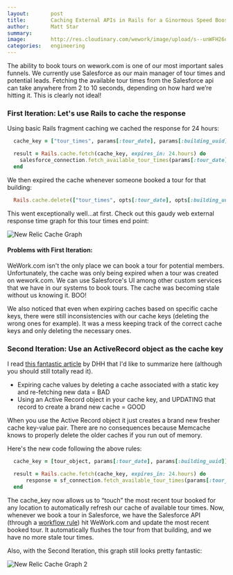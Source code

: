 ```yaml
---
layout:       post
title:        Caching External APIs in Rails for a Ginormous Speed Boost
author:       Matt Star
summary:
image:        http://res.cloudinary.com/wework/image/upload/s--unWFH26o--/c_fill,fl_progressive,g_north,h_1000,q_jpegmini,w_1600/v1430251626/engineering/caching-external-apis.jpg
categories:   engineering
---
```


The ability to book tours on wework.com is one of our most important sales funnels. We currently use Salesforce as our main manager of tour times and potential leads. Fetching the available tour times from the Salesforce api can take anywhere from 2 to 10 seconds, depending on how hard we’re hitting it. This is clearly not ideal!


### First Iteration: Let's use Rails to cache the response

Using basic Rails fragment caching we cached the response for 24 hours:

```ruby
  cache_key = ["tour_times", params[:tour_date], params[:building_uuid]]

  result = Rails.cache.fetch(cache_key, expires_in: 24.hours) do
    salesforce_connection.fetch_available_tour_times(params[:tour_date], params[:building_uuid])
  end
```

We then expired the cache whenever someone booked a tour for that building:

```ruby
  Rails.cache.delete(["tour_times", opts[:tour_date], opts[:building_uuid]])
```

This went exceptionally well...at first. Check out this gaudy web external response time graph for this tour times end point:

![New Relic Cache Graph](http://res.cloudinary.com/wework/image/upload/c_scale,fl_progressive,w_1000/v1430252408/engineering/caching-external-apis-graph.jpg)

#### Problems with First Iteration:

WeWork.com isn't the only place we can book a tour for potential members. Unfortunately, the cache was only being expired when a tour was created on wework.com. We can use Salesforce's UI among other custom services that we have in our systems to book tours. The cache was becoming stale without us knowing it. BOO!

We also noticed that even when expiring caches based on specific cache keys, there were still inconsistencies with our cache keys (deleting the wrong ones for example). It was a mess keeping track of the correct cache keys and only deleting the necessary ones.

### Second Iteration: Use an ActiveRecord object as the cache key

I read [this fantastic article](https://signalvnoise.com/posts/3113-how-key-based-cache-expiration-works) by DHH that I'd like to summarize here (although you should still totally read it).

 * Expiring cache values by deleting a cache associated with a static key and re-fetching new data = BAD
 * Using an Active Record object in your cache key, and UPDATING that record to create a brand new cache = GOOD

When you use the Active Record object it just creates a brand new fresher cache key-value pair. There are no consequences because Memcache knows to properly delete the older caches if you run out of memory.

Here's the new code following the above rules:

```ruby
  cache_key = [tour_object, params[:tour_date], params[:building_uuid]]

  result = Rails.cache.fetch(cache_key, expires_in: 24.hours) do
      response = sf_connection.fetch_available_tour_times(params[:tour_date], params[:uuid])
  end
```

The cache_key now allows us to “touch” the most recent tour booked for any location to automatically refresh our cache of available tour times. Now, whenever we book a tour in Salesforce, we have the Salesforce API (through a [workflow rule](https://help.salesforce.com/HTViewHelpDoc?id=creating_workflow_rules.htm)) hit WeWork.com and update the most recent booked tour. It automatically flushes the tour from that building, and we have no more stale tour times.

Also, with the Second Iteration, this graph still looks pretty fantastic:

![New Relic Cache Graph 2](http://res.cloudinary.com/wework/image/upload/s--zhKANG-E--/c_scale,fl_progressive,q_jpegmini,w_1000/v1430253123/engineering/caching-external-apis-graph2.jpg)




